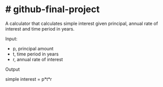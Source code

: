 <h1># github-final-project</h1>
<p>A calculator that calculates simple interest given principal, annual rate of interest and time period in years.</p>
<p>Input:</p>
<ul>
   <li>p, principal amount</li>
   <li>t, time period in years</li>
   <li>r, annual rate of interest</li>
</ul>
<p>Output</p>
   <p>simple interest = p*t*r</p>
